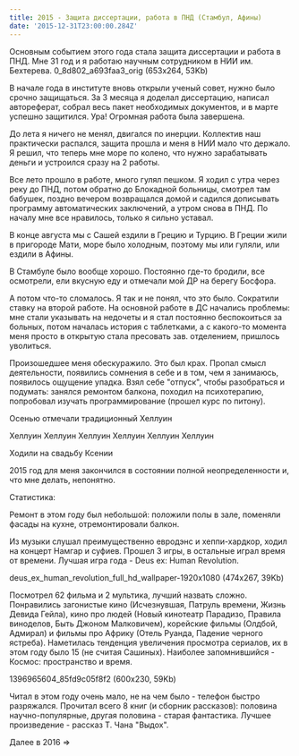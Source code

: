 ```yaml
---
title: 2015 - Защита диссертации, работа в ПНД (Стамбул, Афины)
date: '2015-12-31T23:00:00.284Z'
---
```


Основным событием этого года стала защита диссертации и работа в ПНД. Мне 31 год и я работаю научным сотрудником в НИИ им. Бехтерева. 
0_8d802_a693faa3_orig (653x264, 53Kb)

В начале года в институте вновь открыли ученый совет, нужно было срочно защищаться. За 3 месяца я доделал диссертацию, написал автореферат, собрал весь пакет необходимых документов, и в марте успешно защитился. Ура! Огромная работа была завершена.

 
 
  
 
 

До лета я ничего не менял, двигался по инерции. Коллектив наш практически распался, защита прошла и меня в НИИ мало что держало. Я решил, что теперь мне море по колено, что нужно зарабатывать деньги и устроился сразу на 2 работы. 

 
 


Все лето прошло в работе, много гулял пешком. Я ходил с утра через реку до ПНД, потом обратно до Блокадной больницы, смотрел там бабушек, поздно вечером возвращался домой и садился дописывать программу автоматических заключений, а утром снова в ПНД. По началу мне все нравилось, только я сильно уставал.

 
 

В конце августа мы с Сашей ездили в Грецию и Турцию. В Греции жили в пригороде Мати, море было холодным, поэтому мы или гуляли, или ездили в Афины.

 
 
 
  
 
  

В Стамбуле было вообще хорошо. Постоянно где-то бродили, все осмотрели, ели вкусную еду и отмечали мой ДР на берегу Босфора.
 
 
 
 
 
  
 
  
  
  
 
 
  

А потом что-то сломалось. Я так и не понял, что это было. Сократили ставку на второй работе. На основной работе в ДС начались проблемы: мне стали указывать на недочеты и я стал постоянно беспокоиться за больных, потом началась история с таблетками, а с какого-то момента меня просто в открытую стала пресовать зав. отделением, пришлось уволиться.

 
 

Произошедшее меня обескуражило. Это был крах. Пропал смысл деятельности, появились сомнения в себе и в том, чем я занимаюсь, появилось ощущение упадка. Взял себе "отпуск", чтобы разобраться и подумать: занялся ремонтом балкона, походил на психотерапию, попробовал изучать программирование (прошел курс по питону). 

Осенью отмечали традиционный Хеллуин

Хеллуин Хеллуин
Хеллуин Хеллуин
Хеллуин Хеллуин

Ходили на свадьбу Ксении

 

2015 год для меня закончился в состоянии полной неопределенности и, что мне делать, непонятно.

 

Статистика:

Ремонт в этом году был небольшой: положили полы в зале, поменяли фасады на кухне, отремонтировали балкон.

Из музыки слушал преимущественно евродэнс и хеппи-хардкор, ходил на концерт Намгар и суфиев. Прошел 3 игры, в остальные играл время от времени. Лучшая игра года - Deus ex: Human Revolution.

 deus_ex_human_revolution_full_hd_wallpaper-1920x1080 (474x267, 39Kb)

Посмотрел 62 фильма и 2 мультика, лучший назвать сложно. Понравились загонистые кино (Исчезнувшая, Патруль времени, Жизнь Девида Гейла), кино про людей (Новый кинотеатр Парадизо, Правила виноделов, Быть Джоном Малковичем), корейские фильмы (Олдбой, Адмирал) и фильмы про Африку (Отель Руанда, Падение черного ястреба). Наметилась тенденция увеличения просмотра сериалов, их в этом году было 15 (не считая Сашиных). Наиболее запомнившийся - Космос: пространство и время.

1396965604_85fd9c05f8f2 (600x230, 59Kb)

Читал в этом году очень мало, не на чем было - телефон быстро разряжался. Прочитал всего 8 книг (и сборник рассказов): половина научно-популярные, другая половина - старая фантастика. Лучшее произведение - рассказ Т. Чана "Выдох".

Далее в 2016 =>